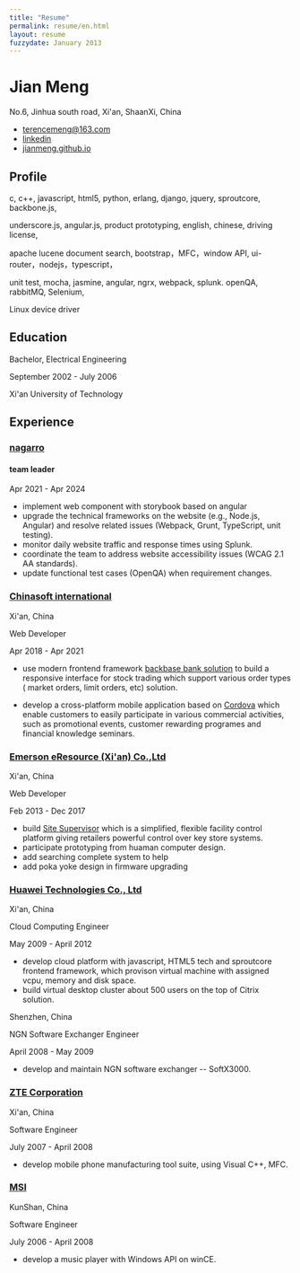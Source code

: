 ```yaml
---
title: "Resume"
permalink: resume/en.html
layout: resume
fuzzydate: January 2013
---
```


# Jian Meng

 No.6, Jinhua south road, Xi'an, ShaanXi, China
 
* <terencemeng@163.com>
* [linkedin](http://www.linkedin.com/pub/jian-meng/41/927/449)
* [jianmeng.github.io](https://jianmeng.github.io)
 
## Profile

c, c++, javascript, html5, python, erlang, django, jquery, sproutcore, backbone.js,

underscore.js, angular.js, product prototyping, english, chinese, driving license,

apache lucene document search, bootstrap，MFC，window API, ui-router，nodejs，typescript，

unit test, mocha, jasmine, angular, ngrx, webpack, splunk. openQA, rabbitMQ, Selenium,

Linux device driver



## Education
Bachelor, Electrical Engineering

September 2002 - July 2006

Xi'an University of Technology 


## Experience

### [nagarro](https://www.nagarro.com/en)

#### team leader

 Apr 2021 - Apr 2024

 * implement web component with storybook based on angular
 * upgrade the technical frameworks on the website (e.g., Node.js, Angular) and resolve related issues (Webpack, Grunt, TypeScript, unit testing).
 * monitor daily website traffic and response times using Splunk.
 * coordinate the team to address website accessibility issues (WCAG 2.1 AA standards).
 * update functional test cases (OpenQA) when requirement changes.

### [Chinasoft international](http://www.chinasofti.com/)

  Xi'an, China

  Web Developer

  Apr 2018 - Apr 2021

  * use modern frontend framework [backbase bank solution](http://backbase.com) to build a responsive interface for stock trading which support various order types ( market orders, limit orders, etc)
solution.

  * develop a cross-platform mobile application based on [Cordova](https://cordova.apache.org/) which enable customers to easily participate in various commercial activities, such as promotional events, customer rewarding programes and financial knowledge seminars.


### [Emerson eResource (Xi'an) Co.,Ltd](https://www.emerson.com/)
  
  Xi'an, China

  Web Developer

  Feb 2013 - Dec 2017
 
  * build [Site Supervisor](http://www.emersonclimate.com/en-us/Brands/Emerson/Emerson-Retail-Solutions/C-Stores/Introducing-ecoSYS/Pages/introducing-ecosys.aspx) which is a simplified, flexible facility control platform giving retailers powerful control over key store systems.
  * participate prototyping from huaman computer design.
  * add searching complete system to help
  * add poka yoke design in firmware upgrading

  
### [Huawei Technologies Co., Ltd](http://www.huawei.com) 

  Xi'an, China

  Cloud Computing Engineer 

  May 2009 - April 2012

  * develop cloud platform with javascript, HTML5 tech and sproutcore frontend framework, which provison virtual machine with assigned vcpu, memory and disk space.
  * build virtual desktop cluster about 500 users on the top of Citrix solution.


  Shenzhen, China

  NGN Software Exchanger Engineer 

  April 2008 - May 2009

  * develop and maintain NGN software exchanger -- SoftX3000.


### [ZTE Corporation](http://www.zte.com.cn)
  
  Xi'an, China

  Software Engineer 
  
  July 2007 - April 2008

  * develop mobile phone manufacturing tool suite, using Visual C++, MFC.



### [MSI](http://www.msi.com)
  
  KunShan, China

  Software Engineer
  
  July 2006 - April 2008

  * develop a music player with Windows API on winCE.



